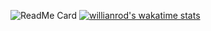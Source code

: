 ![ReadMe Card](https://github-readme-stats.vercel.app/api?username=sagargada73&show_icons=true&hide_border=true&&count_private=true&include_all_commits=true)
[![willianrod's wakatime stats](https://github-readme-stats.vercel.app/api/wakatime?username=sagargada73&v=2)](https://sagar-gada.tech/)

